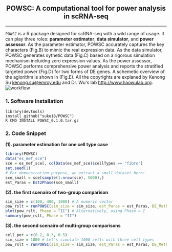 <center> <h2> POWSC: A computational tool for power analysis in scRNA-seq </h2> </center>

-------------------
`POWSC` is a R package designed for scRNA-seq with a wild range of usage. It can play three roles: **parameter estimator**, **data simulator**, and **power assessor**. As the parameter estimator, POWSC accurately captures the key characters (Fig.B) to mimic the real expression data. As the data simulator, POWSC generates sythetic data (Fig.C) based on a rigorous simulation mechanism incluidng zero expression values. As the power assessor, POWSC performs comprehensive power analysis and reports the stratified targeted power (Fig.D) for two forms of DE genes. A schemetic overview of the aglorithm is shown in (Fig.E). All the copyrights are explaned by Kenong Su <kenong.su@emroy.edu> and Dr. Wu's lab <http://www.haowulab.org>.
![workflow](/assets/workflow.png)

### 1. Software Installation
```
library(devtools)
install_github("suke18/POWSC")
R CMD INSTALL POWSC_0.1.0.tar.gz
```

### 2. Code Snippet
**(1). parameter estimation for one cell type case**
```r
library(POWSC)
data("es_mef_sce")
sce = es_mef_sce[, colData(es_mef_sce)$cellTypes == "fibro"]
set.seed(1)
# For demonstration purpose, we extract a small dataset here:
sce_small = sce[sample(1:nrow(sce), 5000),]
est_Paras = Est2Phase(sce_small)
```

**(2). the first scenairo of two-group comparison**
```r
sim_size = c(100, 400, 1000) # A numeric vector
pow_rslt = runPOWSC(sim_size = sim_size, est_Paras = est_Paras, DE_Method = "MAST", Cell_Type = "PW") # This might take a while (about 4 minutes).
plot(pow_rslt, Phase = "II") # Alternatively, using Phase = I
summary(pow_rslt, Phase = "II")
```
**(3). the second scenairo of multi-group comparisons**
```r
cell_per = c(0.2, 0.3, 0.5)
sim_size = 1000 # Let's simulate 1000 cells with three cell types
pow_rslt = runPOWSC(sim_size = sim_size, est_Paras = est_Paras, DE_Method = "MAST", Cell_Type = "PW")
```
